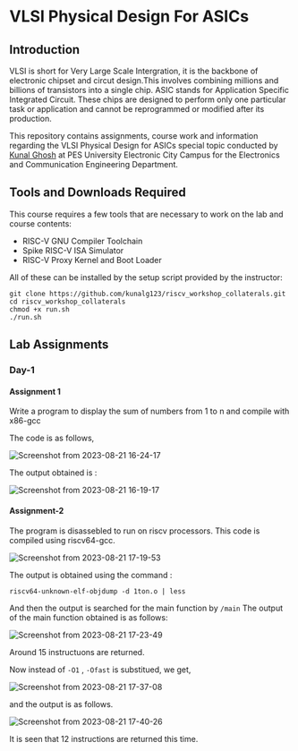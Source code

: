 # VLSI Physical Design For ASICs

## Introduction
VLSI is short for Very Large Scale Intergration, it is the backbone of electronic chipset and circut design.This involves combining millions and billions of transistors into a single chip.
ASIC stands for Application Specific Integrated Circuit. These chips are designed to perform only one particular task or application and cannot be reprogrammed or modified after its production.

This repository contains assignments, course work and information regarding the VLSI Physical Design for ASICs special topic conducted by [Kunal Ghosh](https://in.linkedin.com/in/kunal-ghosh-vlsisystemdesign-com-28084836?challengeId=AQFOE-8XWqvDuQAAAYoTpyzxq1afC_Nxqc_dZ94UOZth6AanND2-gAFCOIj8R3y0DMvnaTTmTFI7aKc-LSG02Hywcef8bxZSpg&submissionId=4563a283-6122-7d17-96c4-cca25ab22f22&challengeSource=AgEFo5oprL5AWwAAAYoTp4ZZHOyILiBZK_2PRvWstoMYK7pvKzJMdcHXAziDDsE&challegeType=AgFPGaInMEcw5wAAAYoTp4Zc1PMIhi6R2bACXVZ77SGGmdi-Xvh6dLM&memberId=AgHb4FI9TN1n0gAAAYoTp4Zf8VGMv0VqEBsKP6Fg99QBV0U&recognizeDevice=AgFeN_2mMINCIAAAAYoTp4Zj_9GbyKDu-JtCCfHIqIeS-azOH4Qt) at PES University Electronic City Campus for the Electronics and Communication Engineering Department.

## Tools and Downloads Required 
This course requires a few tools that are necessary to work on the lab and course contents:
- RISC-V GNU Compiler Toolchain
- Spike RISC-V ISA Simulator
- RISC-V Proxy Kernel and Boot Loader

All of these can be installed by the setup script provided by the instructor:
```
git clone https://github.com/kunalg123/riscv_workshop_collaterals.git
cd riscv_workshop_collaterals
chmod +x run.sh 
./run.sh
```
## Lab Assignments
### Day-1
#### Assignment 1
Write a program to display the sum of numbers from 1 to n and compile with x86-gcc

The code is as follows, 


![Screenshot from 2023-08-21 16-24-17](https://github.com/CinnamonSandwich/VLSI-Physical-Design-/assets/92498341/d3f8f752-cc79-42e3-b07b-5357b8256a97)



The output obtained is : 


![Screenshot from 2023-08-21 16-19-17](https://github.com/CinnamonSandwich/VLSI-Physical-Design-/assets/92498341/1810a794-fd5f-4c3a-84f2-74b75a565c81)


#### Assignment-2
The program is disassebled to run on riscv processors. This code is compiled using riscv64-gcc.




![Screenshot from 2023-08-21 17-19-53](https://github.com/CinnamonSandwich/VLSI-Physical-Design-/assets/92498341/77328cbf-1773-4a4d-8c95-f1f62e06f5a9)



The output is obtained using the command :
```
riscv64-unknown-elf-objdump -d 1ton.o | less
```
And then the output is searched for the main function by ```/main```
The output of the main function obtained is as follows:










![Screenshot from 2023-08-21 17-23-49](https://github.com/CinnamonSandwich/VLSI-Physical-Design-/assets/92498341/3d11e323-f233-4d4a-beef-9bbdbb6429d5)





Around 15 instructuons are returned.

Now instead of ```-O1``` , ```-Ofast``` is substitued,
we get,




![Screenshot from 2023-08-21 17-37-08](https://github.com/CinnamonSandwich/VLSI-Physical-Design-/assets/92498341/347e056c-6bc9-4721-b6d1-de2d5ad54316)


and the output is as follows.




![Screenshot from 2023-08-21 17-40-26](https://github.com/CinnamonSandwich/VLSI-Physical-Design-/assets/92498341/90c8fd9c-0cbf-4e8a-ad91-2ea943cd0276)


It is seen that 12 instructions are returned this time.















